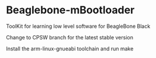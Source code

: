 # Beaglebone-mBootloader
ToolKit for learning low level software for BeagleBone Black

Change to CPSW branch for the latest stable version

Install the arm-linux-gnueabi toolchain and run make
